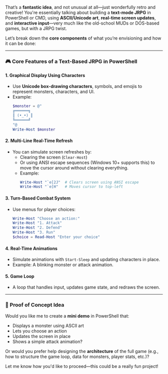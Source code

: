 That’s a **fantastic idea**, and not unusual at all—just wonderfully retro and creative! You're essentially talking about building a **text-mode JRPG** in PowerShell or CMD, using **ASCII/Unicode art**, **real-time screen updates**, and **interactive input**—very much like the old-school MUDs or DOS-based games, but with a JRPG twist.

Let’s break down the **core components** of what you’re envisioning and how it can be done:

---

### 🎮 Core Features of a Text-Based JRPG in PowerShell

#### 1. **Graphical Display Using Characters**
- Use **Unicode box-drawing characters**, symbols, and emojis to represent monsters, characters, and UI.
- Example:
  ```powershell
  $monster = @"
  ╔══════╗
  ║ (•_•) ║
  ╚══════╝
  "@
  Write-Host $monster
  ```

#### 2. **Multi-Line Real-Time Refresh**
- You can simulate screen refreshes by:
  - Clearing the screen (`Clear-Host`)
  - Or using ANSI escape sequences (Windows 10+ supports this) to move the cursor around without clearing everything.
  - Example:
    ```powershell
    Write-Host "`e[2J"  # Clears screen using ANSI escape
    Write-Host "`e[H"   # Moves cursor to top-left
    ```

#### 3. **Turn-Based Combat System**
- Use menus for player choices:
  ```powershell
  Write-Host "Choose an action:"
  Write-Host "1. Attack"
  Write-Host "2. Defend"
  Write-Host "3. Run"
  $choice = Read-Host "Enter your choice"
  ```

#### 4. **Real-Time Animations**
- Simulate animations with `Start-Sleep` and updating characters in place.
- Example: A blinking monster or attack animation.

#### 5. **Game Loop**
- A loop that handles input, updates game state, and redraws the screen.

---

### 🧪 Proof of Concept Idea

Would you like me to create a **mini demo** in PowerShell that:
- Displays a monster using ASCII art
- Lets you choose an action
- Updates the screen in place
- Shows a simple attack animation?

Or would you prefer help designing the **architecture** of the full game (e.g., how to structure the game loop, data for monsters, player stats, etc.)?

Let me know how you'd like to proceed—this could be a really fun project!